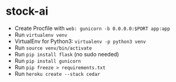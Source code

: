 # stock-ai

* Create Procfile with `web: gunicorn -b 0.0.0.0:$PORT app:app`
* Run `virtualenv venv`
* VirtualEnv for Python3: `virtualenv -p python3 venv`
* Run `source venv/bin/activate`
* Run `pip install flask` (no sudo needed)
* Run `pip install gunicorn`
* Run `pip freeze > requirements.txt`
* Run `heroku create --stack cedar`

